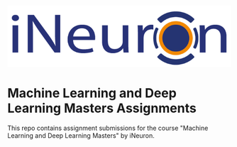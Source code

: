 ![iNeuron logo](https://github.com/Retinpkumar/iNeuron-Assignments-ML-and-DL-Masters-/blob/main/images/ineuron-logo.png)
<h1> Machine Learning and Deep Learning Masters Assignments</h1>

This repo contains assignment submissions for the course "Machine Learning and Deep Learning Masters" by iNeuron.

